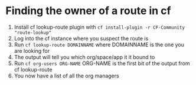 # Finding the owner of a route in cf

1. Install cf lookup-route plugin  with `cf install-plugin -r CF-Community "route-lookup"`
1. Log into the cf instance where you suspect the route is
1. Run `cf lookup-route DOMAINNAME` where DOMAINNAME is the one you are looking for
1. The output will tell you which org/space/app it it bound to
1. Run `cf org-users ORG-NAME` ORG-NAME is the first bit of the output from cf lookup-route
1. You now have a list of all the org managers

